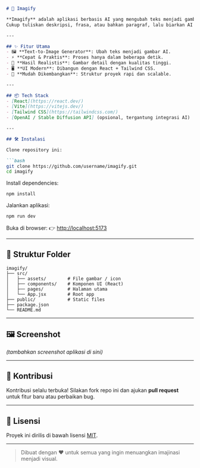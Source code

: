 ````markdown
# 🚀 Imagify

**Imagify** adalah aplikasi berbasis AI yang mengubah teks menjadi gambar berkualitas tinggi hanya dalam hitungan detik.  
Cukup tuliskan deskripsi, frasa, atau bahkan paragraf, lalu biarkan AI menghasilkan visual sesuai imajinasi kamu.

---

## ✨ Fitur Utama
- 🖼️ **Text-to-Image Generator**: Ubah teks menjadi gambar AI.
- ⚡ **Cepat & Praktis**: Proses hanya dalam beberapa detik.
- 🎨 **Hasil Realistis**: Gambar detail dengan kualitas tinggi.
- 🖥️ **UI Modern**: Dibangun dengan React + Tailwind CSS.
- 🔧 **Mudah Dikembangkan**: Struktur proyek rapi dan scalable.

---

## 📦 Tech Stack
- [React](https://react.dev/)  
- [Vite](https://vitejs.dev/)  
- [Tailwind CSS](https://tailwindcss.com/)  
- [OpenAI / Stable Diffusion API] (opsional, tergantung integrasi AI)  

---

## 🛠️ Instalasi

Clone repository ini:

```bash
git clone https://github.com/username/imagify.git
cd imagify
````

Install dependencies:

```bash
npm install
```

Jalankan aplikasi:

```bash
npm run dev
```

Buka di browser:
👉 [http://localhost:5173](http://localhost:5173)

---

## 📂 Struktur Folder

```
imagify/
├── src/
│   ├── assets/        # File gambar / icon
│   ├── components/    # Komponen UI (React)
│   ├── pages/         # Halaman utama
│   └── App.jsx        # Root app
├── public/            # Static files
├── package.json
└── README.md
```

---

## 🖼️ Screenshot

*(tambahkan screenshot aplikasi di sini)*

---

## 🤝 Kontribusi

Kontribusi selalu terbuka! Silakan fork repo ini dan ajukan **pull request** untuk fitur baru atau perbaikan bug.

---

## 📜 Lisensi

Proyek ini dirilis di bawah lisensi [MIT](LICENSE).

---

> Dibuat dengan ❤️ untuk semua yang ingin menuangkan imajinasi menjadi visual.
